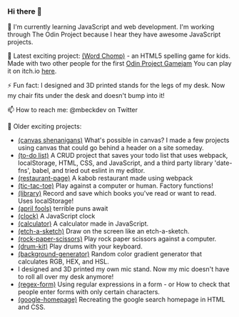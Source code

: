 ### Hi there 👋
🌱 I'm currently learning JavaScript and web development. I'm working through The Odin Project because I hear they have awesome JavaScript projects.

🔭 Latest exciting project: [(Word Chomp)](https://github.com/mbeckdev/spell-man) - an HTML5 spelling game for kids. Made with two other people for the first [Odin Project Gamejam](https://itch.io/jam/top-jam-1) You can play it on itch.io [here](https://mbeckdev.itch.io/word-chomp).

⚡ Fun fact: I designed and 3D printed stands for the legs of my desk. Now my chair fits under the desk and doesn't bump into it!

📫 How to reach me: @mbeckdev on Twitter

🔭 Older exciting projects: 
- [(canvas shenanigans)](https://mbeckdev.github.io/canvas-shenanigans/) What's possible in canvas? I made a few projects using canvas that could go behind a header on a site someday.
- [(to-do list)](https://mbeckdev.github.io/to-do-list/) A CRUD project that saves your todo list that uses webpack, localStorage, HTML, CSS, and JavaScript, and a third party library 'date-fns', babel, and tried out eslint in my editor.
- [(restaurant-page)](https://mbeckdev.github.io/restaurant-page/) A kabob restaurant made using webpack
- [(tic-tac-toe)](https://mbeckdev.github.io/tic-tac-toe/) Play against a computer or human. Factory functions!
- [(library)](https://mbeckdev.github.io/library/) Record and save which books you've read or want to read. Uses localStorage!
- [(april fools)](https://mbeckdev.github.io/april-fools-21/) terrible puns await
- [(clock)](https://mbeckdev.github.io/clock/) A JavaScript clock
- [(calculator)](https://mbeckdev.github.io/calculator/) A calculator made in JavaScript.
- [(etch-a-sketch)](https://mbeckdev.github.io/etch-a-sketch/) Draw on the screen like an etch-a-sketch.
- [(rock-paper-scissors)](https://mbeckdev.github.io/rock-paper-scissors/) Play rock paper scissors against a computer.
- [(drum-kit)](https://mbeckdev.github.io/drum-kit/) Play drums with your keyboard.
- [(background-generator)](https://mbeckdev.github.io/background-generator/) Random color gradient generator that calculates RGB, HEX, and HSL.
- I designed and 3D printed my own mic stand. Now my mic doesn't have to roll all over my desk anymore!
- [(regex-form)](https://mbeckdev.github.io/regex-form/) Using regular expressions in a form -  or How to check that people enter forms with only certain characters.
- [(google-homepage)](https://mbeckdev.github.io/google-homepage/) Recreating the google search homepage in HTML and CSS.
      

<!--
**mbeckdev/mbeckdev** is a ✨ _special_ ✨ repository because its `README.md` (this file) appears on your GitHub profile.

Here are some ideas to get you started:
- 🌱 I'm currently learning ...
- 🔭 I’m currently working on ...
- 🌱 I’m currently learning ...
- 👯 I’m looking to collaborate on ...
- 🤔 I’m looking for help with ...
- 💬 Ask me about ...
- 📫 How to reach me: ...
- 😄 Pronouns: ...
- ⚡ Fun fact: ...
-->
